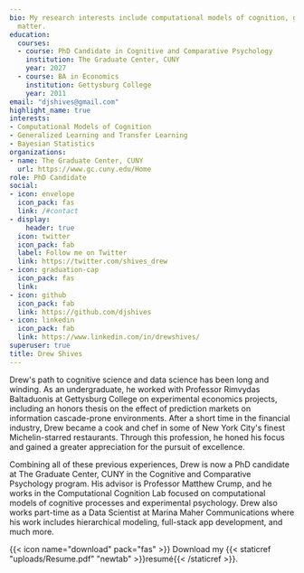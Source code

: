 ```yaml
---
bio: My research interests include computational models of cognition, generalized learning and transfer learning, and Bayesian statistics.
  matter.
education:
  courses:
  - course: PhD Candidate in Cognitive and Comparative Psychology
    institution: The Graduate Center, CUNY
    year: 2027
  - course: BA in Economics
    institution: Gettysburg College
    year: 2011
email: "djshives@gmail.com"
highlight_name: true
interests:
- Computational Models of Cognition
- Generalized Learning and Transfer Learning
- Bayesian Statistics
organizations:
- name: The Graduate Center, CUNY
  url: https://www.gc.cuny.edu/Home
role: PhD Candidate
social:
- icon: envelope
  icon_pack: fas
  link: /#contact
- display:
    header: true
  icon: twitter
  icon_pack: fab
  label: Follow me on Twitter
  link: https://twitter.com/shives_drew
- icon: graduation-cap
  icon_pack: fas
  link: 
- icon: github
  icon_pack: fab
  link: https://github.com/djshives
- icon: linkedin
  icon_pack: fab
  link: https://www.linkedin.com/in/drewshives/
superuser: true
title: Drew Shives
---
```


Drew's path to cognitive science and data science has been long and winding. As an undergraduate, he worked with Professor Rimvydas Baltaduonis at Gettysburg College on experimental economics projects, including an honors thesis on the effect of prediction markets on information cascade-prone environments. After a short time in the financial industry, Drew became a cook and chef in some of New York City's finest Michelin-starred restaurants. Through this profession, he honed his focus and gained a greater appreciation for the pursuit of excellence. 

Combining all of these previous experiences, Drew is now a PhD candidate at The Graduate Center, CUNY in the Cognitive and Comparative Psychology program. His advisor is Professor Matthew Crump, and he works in the Computational Cognition Lab focused on computational models of cognitive processes and experimental psychology. Drew also works part-time as a Data Scientist at Marina Maher Communications where his work includes hierarchical modeling, full-stack app development, and much more.

{{< icon name="download" pack="fas" >}} Download my {{< staticref "uploads/Resume.pdf" "newtab" >}}resumé{{< /staticref >}}.
